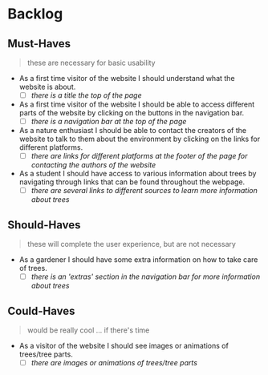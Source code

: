 # Backlog

## Must-Haves

> these are necessary for basic usability

- As a first time visitor of the website I should understand what the website is
  about.
  - [ ] _there is a title the top of the page_
- As a first time visitor of the website I should be able to access different
  parts of the website by clicking on the buttons in the navigation bar.
  - [ ] _there is a navigation bar at the top of the page_
- As a nature enthusiast I should be able to contact the creators of the website
  to talk to them about the environment by clicking on the links for different
  platforms.
  - [ ] _there are links for different platforms at the footer of the page for
        contacting the authors of the website_
- As a student I should have access to various information about trees by
  navigating through links that can be found throughout the webpage.
  - [ ] _there are several links to different sources to learn more information
        about trees_

## Should-Haves

> these will complete the user experience, but are not necessary

- As a gardener I should have some extra information on how to take care of
  trees.
  - [ ] _there is an 'extras' section in the navigation bar for more information
        about trees_

## Could-Haves

> would be really cool ... if there's time

- As a visitor of the website I should see images or animations of trees/tree
  parts.
  - [ ] _there are images or animations of trees/tree parts_
